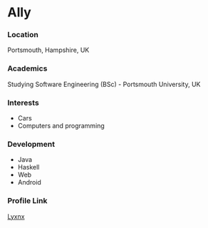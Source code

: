 # Ally

### Location

Portsmouth, Hampshire, UK

### Academics

Studying Software Engineering (BSc) - Portsmouth University, UK

### Interests

- Cars
- Computers and programming

### Development

- Java
- Haskell
- Web
- Android

### Profile Link

[Lyxnx](https://github.com/Lyxnx)